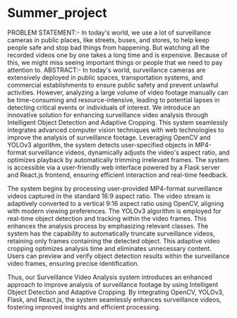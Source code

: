 # Summer_project

PROBLEM STATEMENT:-
    In today's world, we use a lot of surveillance cameras in public places, like streets, buses, and stores, to help keep people safe and stop bad things from happening. But watching all the recorded videos one by one takes a long time and is expensive. Because of this, we might miss seeing important things or people that we need to pay attention to.
ABSTRACT:-
    In today's world, surveillance cameras are extensively deployed in public spaces, transportation systems, and commercial establishments to ensure public safety and prevent unlawful activities. However, analyzing a large volume of video footage manually can be time-consuming and resource-intensive, leading to potential lapses in detecting critical events or individuals of interest. We introduce an innovative solution for enhancing surveillance video analysis through Intelligent Object Detection and Adaptive Cropping. This system seamlessly integrates advanced computer vision techniques with web technologies to improve the analysis of surveillance footage. Leveraging OpenCV and YOLOv3 algorithm, the system detects user-specified objects in MP4-format surveillance videos, dynamically adjusts the video's aspect ratio, and optimizes playback by automatically trimming irrelevant frames. The system is accessible via a user-friendly web interface powered by a Flask server and React.js frontend, ensuring efficient interaction and real-time feedback.

The system begins by processing user-provided MP4-format surveillance videos captured in the standard 16:9 aspect ratio. The video stream is adaptively converted to a vertical 9:16 aspect ratio using OpenCV, aligning with modern viewing preferences. The YOLOv3 algorithm is employed for real-time object detection and tracking within the video frames. This enhances the analysis process by emphasizing relevant classes. The system has the capability to automatically truncate surveillance videos, retaining only frames containing the detected object. This adaptive video cropping optimizes analysis time and eliminates unnecessary content. Users can preview and verify object detection results within the surveillance video frames, ensuring precise identification.

Thus, our Surveillance Video Analysis system introduces an enhanced approach to improve analysis of surveillance footage by using Intelligent Object Detection and Adaptive Cropping. By integrating OpenCV, YOLOv3, Flask, and React.js, the system seamlessly enhances surveillance videos, fostering improved insights and efficient processing.


